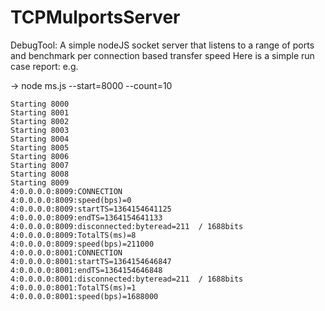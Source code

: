 TCPMulportsServer
=================

DebugTool: A simple nodeJS socket server that listens to a range of ports and benchmark per connection based transfer speed
Here is a simple run case report:
e.g. 

-> node ms.js  --start=8000 --count=10

	Starting 8000
	Starting 8001
	Starting 8002
	Starting 8003
	Starting 8004
	Starting 8005
	Starting 8006
	Starting 8007
	Starting 8008
	Starting 8009
	4:0.0.0.0:8009:CONNECTION
	4:0.0.0.0:8009:speed(bps)=0
	4:0.0.0.0:8009:startTS=1364154641125
	4:0.0.0.0:8009:endTS=1364154641133
	4:0.0.0.0:8009:disconnected:byteread=211  / 1688bits
	4:0.0.0.0:8009:TotalTS(ms)=8
	4:0.0.0.0:8009:speed(bps)=211000
	4:0.0.0.0:8001:CONNECTION
	4:0.0.0.0:8001:startTS=1364154646847
	4:0.0.0.0:8001:endTS=1364154646848
	4:0.0.0.0:8001:disconnected:byteread=211  / 1688bits
	4:0.0.0.0:8001:TotalTS(ms)=1
	4:0.0.0.0:8001:speed(bps)=1688000
